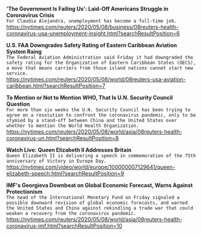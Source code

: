 **'The Government Is Failing Us': Laid-Off Americans Struggle in Coronavirus Crisis**\
`For Claudia Alejandra, unemployment has become a full-time job.`\
https://nytimes.com/reuters/2020/05/08/business/08reuters-health-coronavirus-usa-unemployment-insight.html?searchResultPosition=6

**U.S. FAA Downgrades Safety Rating of Eastern Caribbean Aviation System Raing**\
`The Federal Aviation Administration said Friday it had downgraded the safety rating for the Organization of Eastern Caribbean States (OECS), a move that means carriers from those island nations cannot start new service.`\
https://nytimes.com/reuters/2020/05/08/world/08reuters-usa-aviation-caribbean.html?searchResultPosition=7

**To Mention or Not to Mention WHO, That Is U.N. Security Council Question**\
`For more than six weeks the U.N. Security Council has been trying to agree on a resolution to confront the coronavirus pandemic, only to be stymied by a stand-off between China and the United States over whether to mention the World Health Organization.`\
https://nytimes.com/reuters/2020/05/08/world/asia/08reuters-health-coronavirus-un.html?searchResultPosition=8

**Watch Live: Queen Elizabeth II Addresses Britain**\
`Queen Elizabeth II is delivering a speech in commemoration of the 75th anniversary of Victory in Europe Day.`\
https://nytimes.com/video/world/europe/100000007129641/queen-elizabeth-speech.html?searchResultPosition=9

**IMF's Georgieva Downbeat on Global Economic Forecast, Warns Against Protectionism**\
`The head of the International Monetary Fund on Friday signaled a possible downward revision of global economic forecasts, and warned the United States and China against rekindling a trade war that could weaken a recovery from the coronavirus pandemic.`\
https://nytimes.com/reuters/2020/05/08/world/asia/08reuters-health-coronavirus-imf.html?searchResultPosition=10

